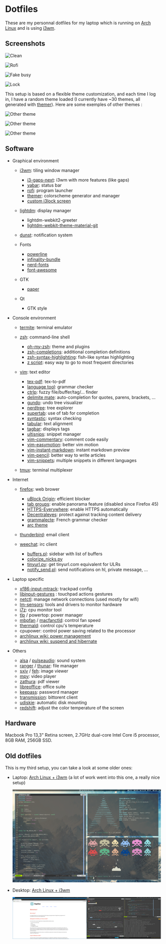 # Dotfiles

These are my personnal dotfiles for my laptop which is running on [Arch Linux](https://www.archlinux.org/) and is using [i3wm](http://i3wm.org/).

## Screenshots

![Clean](/img/clean.png)

![Rofi](/img/rofi.png)

![Fake busy](/img/fake_busy.png)

![Lock](/img/lock.png)

This setup is based on a flexible theme customization, and each time I log in, I have a random theme loaded (I currently have ~30 themes, all generated with [themer](https://github.com/s-ol/themer)). Here are some exemples of other themes :

![Other theme](/img/other_theme.png)

![Other theme](/img/other_theme2.png)

![Other theme](/img/other_theme3.png)

## Software

- Graphical environment

   - [i3wm](http://i3wm.org/): tiling window manager
      
      - [i3-gaps-next](https://github.com/Airblader/i3): i3wm with more features (like gaps)
      - [yabar](https://github.com/geommer/yabar): status bar
      - [rofi](https://github.com/DaveDavenport/rofi): program launcher
      - [themer](https://github.com/s-ol/themer): colorscheme generator and manager
      - [custom i3lock screen](https://redd.it/3358vu)

   - [lightdm](https://www.freedesktop.org/wiki/Software/LightDM/): display manager

      - lightdm-webkit2-greeter
      - [lightdm-webkit-theme-material-git](https://github.com/artur9010/lightdm-webkit-material)

   - [dunst](http://www.knopwob.org/dunst/): notification system
   - Fonts

      - [powerline](https://github.com/powerline/fonts)
      - [infinality-bundle](https://wiki.archlinux.org/index.php/Infinality)
      - [nerd-fonts](https://github.com/ryanoasis/nerd-fonts)
      - [font-awesome](http://fontawesome.io/)

   - GTK

      - [paper](https://snwh.org/paper)

   - Qt

      - GTK style

- Console environment

   - [termite](https://github.com/thestinger/termite): terminal emulator
   - [zsh](http://www.zsh.org/): command-line shell

      - [oh-my-zsh](https://github.com/robbyrussell/oh-my-zsh): theme and plugins
      - [zsh-completions](https://github.com/zsh-users/zsh-completions): additional completion definitions
      - [zsh-syntax-highlighting](https://github.com/zsh-users/zsh-syntax-highlighting): fish-like syntax highlighting
      - [z script](https://github.com/rupa/z): easy way to go to most frequent directories

   - [vim](http://www.vim.org/): text editor

      - [tex-pdf](https://github.com/vim-scripts/TeX-PDF): tex-to-pdf
      - [language tool](https://github.com/vim-scripts/LanguageTool): grammar checker
      - [ctrlp](https://github.com/ctrlpvim/ctrlp.vim): fuzzy file/buffer/tag/... finder
      - [delimite mate](https://github.com/Raimondi/delimitMate): auto-completion for quotes, parens, brackets, ...
      - [gundo](https://github.com/sjl/gundo.vim): undo tree visualizer
      - [nerdtree](https://github.com/scrooloose/nerdtree): tree explorer
      - [supertab](https://github.com/ervandew/supertab): use of tab for completion
      - [syntastic](https://github.com/scrooloose/syntastic): syntax checking
      - [tabular](https://github.com/godlygeek/tabular): text alignment
      - [tagbar](https://github.com/majutsushi/tagbar): displays tags
      - [ultisnips](https://github.com/SirVer/ultisnips): snippet manager
      - [vim-commentary](https://github.com/tpope/vim-commentary): comment code easily
      - [vim-easymotion](https://github.com/easymotion/vim-easymotion): better vim motion
      - [vim-instant-markdown](https://github.com/suan/vim-instant-markdown): instant markdown preview
      - [vim-pencil](https://github.com/reedes/vim-pencil): better way to write articles
      - [vim-snippets](https://github.com/honza/vim-snippets): multiple snippets in different languages

   - [tmux](https://tmux.github.io/): terminal multiplexer

- Internet

   - [firefox](https://www.mozilla.org/en-US/firefox/desktop/): web brower

      - [uBlock Origin](https://addons.mozilla.org/en-us/firefox/addon/ublock-origin/): efficient blocker
      - [tab groups](https://addons.mozilla.org/en-us/firefox/addon/tab-groups-panorama/): enable panorama feature (disabled since Firefox 45)
      - [HTTPS-Everywhere](https://addons.mozilla.org/en-US/firefox/addon/https-everywhere/): enable HTTPS automatically
      - [Decentraleyes](https://addons.mozilla.org/en-us/firefox/addon/decentraleyes/): protect against tracking content delivery
      - [grammalecte](https://addons.mozilla.org/en-US/firefox/addon/grammalecte-fr/): French grammar checker
      - [arc theme](https://github.com/horst3180/arc-firefox-theme)

   - [thunderbird](https://www.mozilla.org/en-US/thunderbird/): email client
   - [weechat](https://weechat.org/): irc client

      - [buffers.pl](https://weechat.org/scripts/source/buffers.pl.html/): sidebar with list of buffers
      - [colorize_nicks.py](https://weechat.org/scripts/source/colorize_nicks.py.html/)
      - [tinyurl.py](https://weechat.org/scripts/source/tinyurl.py.html/): get tinyurl.com equivalent for ULRs
      - [notify_send.pl](https://weechat.org/scripts/source/notify_send.pl.html/): send notifications on hl, private message, ...

- Laptop specific

   - [xf86-input-mtrack](https://github.com/p2rkw/xf86-input-mtrack): trackpad config
   - [libinput-gestures](https://github.com/bulletmark/libinput-gestures) : touchpad actions gestures
   - [netctl](https://github.com/joukewitteveen/netctl): manage network connections (used mostly for wifi)
   - [lm-sensors](lm-sensors.org): tools and drivers to monitor hardware
   - [i7z](https://github.com/ajaiantilal/i7z): cpu monitor tool
   - [tlp](http://linrunner.de/en/tlp/tlp.html) / powertop: power manager
   - [mbpfan](https://github.com/dgraziotin/mbpfan) / [macfanctld](https://github.com/MikaelStrom/macfanctld): control fan speed
   - [thermald](https://github.com/01org/thermal_daemon): control cpu's temperature
   - cpupower: control power saving related to the processor
   - [archlinux wiki: power management](https://wiki.archlinux.org/index.php/Power_management)
   - [archlinux wiki: suspend and hibernate](https://wiki.archlinux.org/index.php/MacBook#Suspend_and_Hibernate)

- Others

   - [alsa](http://www.alsa-project.org/main/index.php/Main_Page) / [pulseaudio](https://www.freedesktop.org/wiki/Software/PulseAudio/): sound system
   - [ranger](http://ranger.nongnu.org/) / [thunar](http://docs.xfce.org/xfce/thunar/start): file manager
   - [sxiv](https://github.com/muennich/sxiv) / [feh](http://feh.finalrewind.org/): image viewer
   - [mpv](https://mpv.io/): video player
   - [zathura](https://pwmt.org/projects/zathura/): pdf viewer
   - [libreoffice](https://www.libreoffice.org/): office suite
   - [keepass](http://keepass.info/): password manager
   - [transmission](https://www.transmissionbt.com/): bittorent client
   - [udiskie](https://www.freedesktop.org/wiki/Software/udisks/): automatic disk mounting
   - [redshift](http://jonls.dk/redshift/): adjust the color temperature of the screen

## Hardware

Macbook Pro 13,3" Retina screen, 2.7GHz dual-core Intel Core i5 processor, 8GB RAM, 256GB SSD.

## Old dotfiles

This is my third setup, you can take a look at some older ones:

- Laptop: [Arch Linux + i3wm](https://github.com/napnac/Dotfiles/tree/56e58522a3dee3ad9a4af06838e18f542c54ecbe) (a lot of work went into this one, a really nice setup)

	![Screenshot of older dotfiles on my laptop](/img/old_dotfiles_laptop.png)

- Desktop: [Arch Linux + i3wm](https://github.com/napnac/Dotfiles/tree/ac489524c4936f88a05ea50b77301294e4151f3e)

	![Screenshot of older dotfiles on my desktop](/img/old_dotfiles_desktop.png)
